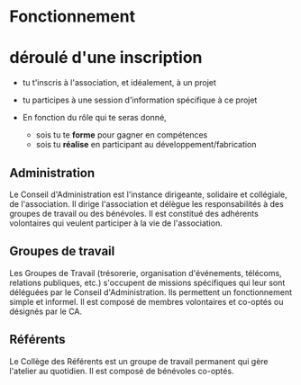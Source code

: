 # Fonctionnement

# déroulé d'une inscription 
- tu t'inscris à l'association, et idéalement, à un projet

- tu participes à une session d'information spécifique à ce projet

- En fonction du rôle qui te seras donné, 
    - sois tu te **forme** pour gagner en compétences
    - sois tu **réalise** en participant au développement/fabrication

## Administration

Le Conseil d'Administration est l'instance dirigeante, solidaire et collégiale, de l'association. Il dirige l'association et délègue les responsabilités à des groupes de travail ou des bénévoles. Il est constitué des adhérents volontaires qui veulent participer à la vie de l'association.

## Groupes de travail    
   
Les Groupes de Travail (trésorerie, organisation d'événements, télécoms, relations publiques, etc.) s'occupent de missions spécifiques qui leur sont déléguées par le Conseil d'Administration. Ils permettent un fonctionnement simple et informel. Il est composé de membres volontaires et co-optés ou désignés par le CA.


## Référents

Le Collège des Référents est un groupe de travail permanent qui gère l'atelier au quotidien. Il est composé de bénévoles co-optés. 